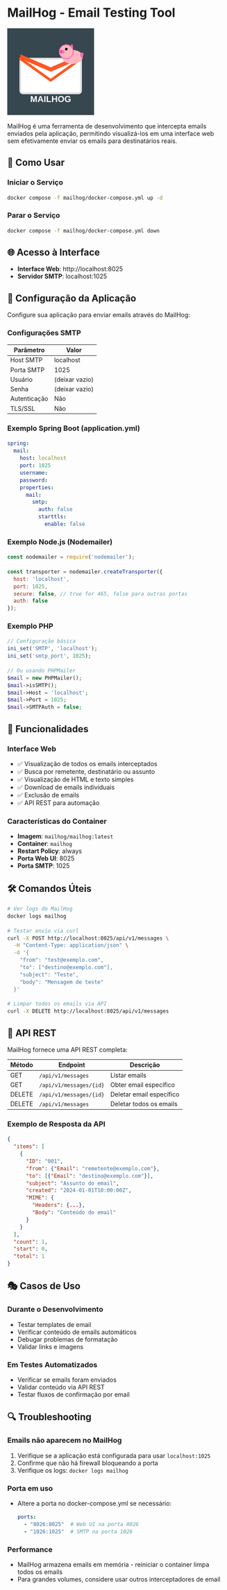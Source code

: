 # MailHog - Email Testing Tool

![MailHog](../images/mailhog.svg)

MailHog é uma ferramenta de desenvolvimento que intercepta emails enviados pela aplicação, permitindo visualizá-los em uma interface web sem efetivamente enviar os emails para destinatários reais.

## 🚀 Como Usar

### Iniciar o Serviço

```bash
docker compose -f mailhog/docker-compose.yml up -d
```

### Parar o Serviço

```bash
docker compose -f mailhog/docker-compose.yml down
```

## 🌐 Acesso à Interface

- **Interface Web**: http://localhost:8025
- **Servidor SMTP**: localhost:1025

## 📧 Configuração da Aplicação

Configure sua aplicação para enviar emails através do MailHog:

### Configurações SMTP

| Parâmetro | Valor |
|-----------|-------|
| Host SMTP | localhost |
| Porta SMTP | 1025 |
| Usuário | (deixar vazio) |
| Senha | (deixar vazio) |
| Autenticação | Não |
| TLS/SSL | Não |

### Exemplo Spring Boot (application.yml)

```yaml
spring:
  mail:
    host: localhost
    port: 1025
    username: 
    password: 
    properties:
      mail:
        smtp:
          auth: false
          starttls:
            enable: false
```

### Exemplo Node.js (Nodemailer)

```javascript
const nodemailer = require('nodemailer');

const transporter = nodemailer.createTransporter({
  host: 'localhost',
  port: 1025,
  secure: false, // true for 465, false para outras portas
  auth: false
});
```

### Exemplo PHP

```php
// Configuração básica
ini_set('SMTP', 'localhost');
ini_set('smtp_port', 1025);

// Ou usando PHPMailer
$mail = new PHPMailer();
$mail->isSMTP();
$mail->Host = 'localhost';
$mail->Port = 1025;
$mail->SMTPAuth = false;
```

## 🎯 Funcionalidades

### Interface Web
- ✅ Visualização de todos os emails interceptados
- ✅ Busca por remetente, destinatário ou assunto
- ✅ Visualização de HTML e texto simples
- ✅ Download de emails individuais
- ✅ Exclusão de emails
- ✅ API REST para automação

### Características do Container
- **Imagem**: `mailhog/mailhog:latest`
- **Container**: `mailhog`
- **Restart Policy**: always
- **Porta Web UI**: 8025
- **Porta SMTP**: 1025

## 🛠️ Comandos Úteis

```bash
# Ver logs do MailHog
docker logs mailhog

# Testar envio via curl
curl -X POST http://localhost:8025/api/v1/messages \
  -H "Content-Type: application/json" \
  -d '{
    "from": "test@exemplo.com",
    "to": ["destino@exemplo.com"],
    "subject": "Teste",
    "body": "Mensagem de teste"
  }'

# Limpar todos os emails via API
curl -X DELETE http://localhost:8025/api/v1/messages
```

## 🔧 API REST

MailHog fornece uma API REST completa:

| Método | Endpoint | Descrição |
|--------|----------|-----------|
| GET | `/api/v1/messages` | Listar emails |
| GET | `/api/v1/messages/{id}` | Obter email específico |
| DELETE | `/api/v1/messages/{id}` | Deletar email específico |
| DELETE | `/api/v1/messages` | Deletar todos os emails |

### Exemplo de Resposta da API

```json
{
  "items": [
    {
      "ID": "001",
      "from": {"Email": "remetente@exemplo.com"},
      "to": [{"Email": "destino@exemplo.com"}],
      "subject": "Assunto do email",
      "created": "2024-01-01T10:00:00Z",
      "MIME": {
        "Headers": {...},
        "Body": "Conteúdo do email"
      }
    }
  ],
  "count": 1,
  "start": 0,
  "total": 1
}
```

## 🎭 Casos de Uso

### Durante o Desenvolvimento
- Testar templates de email
- Verificar conteúdo de emails automáticos
- Debugar problemas de formatação
- Validar links e imagens

### Em Testes Automatizados
- Verificar se emails foram enviados
- Validar conteúdo via API REST
- Testar fluxos de confirmação por email

## 🔍 Troubleshooting

### Emails não aparecem no MailHog
1. Verifique se a aplicação está configurada para usar `localhost:1025`
2. Confirme que não há firewall bloqueando a porta
3. Verifique os logs: `docker logs mailhog`

### Porta em uso
- Altere a porta no docker-compose.yml se necessário:
  ```yaml
  ports:
    - "8026:8025"  # Web UI na porta 8026
    - "1026:1025"  # SMTP na porta 1026
  ```

### Performance
- MailHog armazena emails em memória - reiniciar o container limpa todos os emails
- Para grandes volumes, considere usar outros interceptadores de email